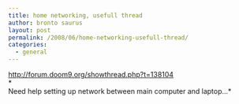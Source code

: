 ```yaml
---
title: home networking, usefull thread
author: bronto saurus
layout: post
permalink: /2008/06/home-networking-usefull-thread/
categories:
  - general
---
```

<a href="http://forum.doom9.org/showthread.php?t=138104" target="_blank" >http://forum.doom9.org/showthread.php?t=138104</a>  
*  
Need help setting up network between main computer and laptop&#8230;*